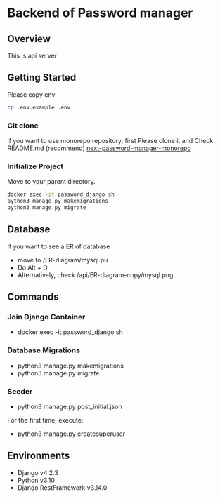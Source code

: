 # Backend of Password manager

## Overview

This is api server

## Getting Started

Please copy env

```sh
cp .env.example .env
```

### Git clone

if you want to use monorepo repository, first Please clone it and Check README.md (recommend)
[next-password-manager-monorepo](https://github.com/Lee266/next-password-manager-monorepo)

### Initialize Project

Move to your parent directory.

```sh
docker exec -it password_django sh
python3 manage.py makemigrations
python3 manage.py migrate
```

## Database

If you want to see a ER of database

- move to /ER-diagram/mysql.pu
- Do Alt + D
- Alternatively, check /api/ER-diagram-copy/mysql.png

## Commands

### Join Django Container

- docker exec -it  password_django sh

### Database Migrations

- python3 manage.py makemigrations
- python3 manage.py migrate

### Seeder

- python3 manage.py post_initial.json

For the first time, execute:

- python3 manage.py createsuperuser

## Environments

- Django v4.2.3
- Python v3.10
- Django RestFramework v3.14.0
